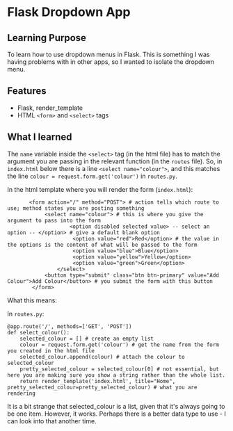 # Flask Dropdown App

## Learning Purpose
To learn how to use dropdown menus in Flask. This is something I was having problems with in other apps, so I wanted to isolate the dropdown menu. 

## Features
* Flask, render_template
* HTML `<form>` and `<select>` tags

## What I learned
The `name` variable inside the `<select>` tag (in the html file) has to match the argument you are passing in the relevant function (in the `routes` file). So, in `index.html` below there is a line `<select name="colour">`, and this matches the line `colour = request.form.get('colour')` in `routes.py`.

In the html template where you will render the form (`index.html`):
```
       <form action="/" method="POST"> # action tells which route to use; method states you are posting something
            <select name="colour"> # this is where you give the argument to pass into the form
                    <option disabled selected value> -- select an option -- </option> # give a default blank option
                     <option value="red">Red</option> # the value in the options is the content of what will be passed to the form
                     <option value="blue">Blue</option>
                     <option value="yellow">Yellow</option>
                     <option value="green">Green</option>
                </select>
            <button type="submit" class="btn btn-primary" value="Add Colour">Add Colour</button> # you submit the form with this button
        </form>
```
What this means:

In `routes.py`: 
```
@app.route('/', methods=['GET', 'POST'])
def select_colour():
    selected_colour = [] # create an empty list 
    colour = request.form.get('colour') # get the name from the form you created in the html file
    selected_colour.append(colour) # attach the colour to selected_colour
    pretty_selected_colour = selected_colour[0] # not essential, but here you are making sure you show a string rather than the whole list.
    return render_template('index.html', title="Home", pretty_selected_colour=pretty_selected_colour) # what you are rendering
```

It is a bit strange that selected_colour is a list, given that it's always going to be one item. However, it works. Perhaps there is a better data type to use - I can look into that another time.